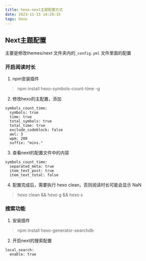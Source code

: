 ```yaml
---
title: hexo-next主题配置方式
date: 2023-11-15 14:29:15
tags: hexo
---
```


## Next主题配置
主要是修改themes/next 文件夹内的`_config.yml` 文件里面的配置
<!-- more -->
### 开启阅读时长
1. npm安装插件

> npm install hexo-symbols-count-time -g

2. 修改hexo的主配置，添加

```
symbols_count_time:
  symbols: true
  time: true
  total_symbols: true
  total_time: true
  exclude_codeblock: false
  awl: 3
  wpm: 200
  suffix: "mins."
```
3. 查看next的配置文件中的内容

```
symbols_count_time:
  separated_meta: true
  item_text_post: true
  item_text_total: false
```
4. 配置完成后，需要执行 hexo clean，否则阅读时长可能会显示 NaN

>  hexo clean && hexo g && hexo s

### 搜索功能

1. 安装插件 

> npm install hexo-generator-searchdb

2. 开启next的搜索配置

```properties
local_search:
  enable: true

```

